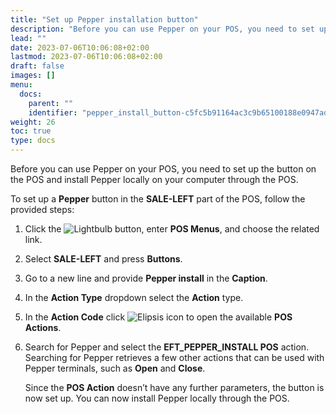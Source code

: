 ```yaml
---
title: "Set up Pepper installation button"
description: "Before you can use Pepper on your POS, you need to set up the button on the POS and install Pepper locally on your computer through the POS."
lead: ""
date: 2023-07-06T10:06:08+02:00
lastmod: 2023-07-06T10:06:08+02:00
draft: false
images: []
menu:
  docs:
    parent: ""
    identifier: "pepper_install_button-c5fc5b91164ac3c9b65100188e0947ad"
weight: 26
toc: true
type: docs
---
```


Before you can use Pepper on your POS, you need to set up the button on the POS and install Pepper locally on your computer through the POS.

To set up a **Pepper** button in the **SALE-LEFT** part of the POS, follow the provided steps:

1. Click the ![Lightbulb](Lightbulb_icon.PNG) button, enter **POS Menus**, and choose the related link.         	
2. Select **SALE-LEFT** and press **Buttons**.
3. Go to a new line and provide **Pepper install** in the **Caption**.
4. In the **Action Type** dropdown select the **Action** type.
5. In the **Action Code** click ![Elipsis icon](elipsis_icon.png) to open the available **POS Actions**. 
6. Search for Pepper and select the **EFT_PEPPER_INSTALL POS** action.       
    Searching for Pepper retrieves a few other actions that can be used with Pepper terminals, such as **Open** and **Close**.

    Since the **POS Action** doesn’t have any further parameters, the button is now set up. You can now install Pepper locally through the POS.